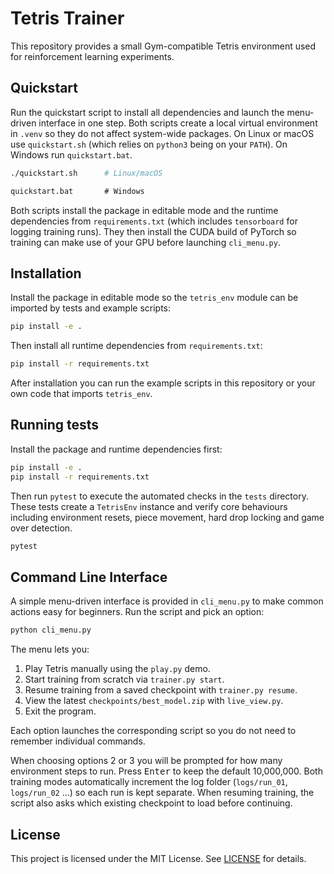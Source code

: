 # Tetris Trainer

This repository provides a small Gym-compatible Tetris environment used for reinforcement learning experiments.

## Quickstart

Run the quickstart script to install all dependencies and launch the
menu-driven interface in one step. Both scripts create a local virtual
environment in `.venv` so they do not affect system-wide packages. On
Linux or macOS use `quickstart.sh` (which relies on `python3` being on
your `PATH`). On Windows run `quickstart.bat`.

```bash
./quickstart.sh      # Linux/macOS
```

```bat
quickstart.bat       # Windows
```

Both scripts install the package in editable mode and the runtime
dependencies from `requirements.txt` (which includes `tensorboard` for
logging training runs). They then install the CUDA build of PyTorch so
training can make use of your GPU before launching `cli_menu.py`.

## Installation

Install the package in editable mode so the `tetris_env` module can be imported by tests and example scripts:

```bash
pip install -e .
```

Then install all runtime dependencies from `requirements.txt`:

```bash
pip install -r requirements.txt
```

After installation you can run the example scripts in this repository or your own code that imports `tetris_env`.

## Running tests

Install the package and runtime dependencies first:

```bash
pip install -e .
pip install -r requirements.txt
```

Then run `pytest` to execute the automated checks in the `tests` directory.
These tests create a `TetrisEnv` instance and verify core behaviours including
environment resets, piece movement, hard drop locking and game over detection.

```bash
pytest
```

## Command Line Interface

A simple menu-driven interface is provided in `cli_menu.py` to make common
actions easy for beginners. Run the script and pick an option:

```bash
python cli_menu.py
```

The menu lets you:

1. Play Tetris manually using the `play.py` demo.
2. Start training from scratch via `trainer.py start`.
3. Resume training from a saved checkpoint with `trainer.py resume`.
4. View the latest `checkpoints/best_model.zip` with `live_view.py`.
5. Exit the program.

Each option launches the corresponding script so you do not need to
remember individual commands.

When choosing options 2 or 3 you will be prompted for how many
environment steps to run. Press <kbd>Enter</kbd> to keep the default
10,000,000. Both training modes automatically increment the log folder
(``logs/run_01``, ``logs/run_02`` …) so each run is kept separate. When
resuming training, the script also asks which existing checkpoint to
load before continuing.

## License

This project is licensed under the MIT License. See [LICENSE](LICENSE) for details.
